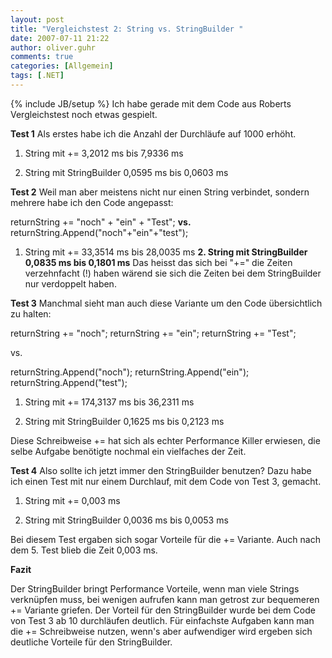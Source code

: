 ```yaml
---
layout: post
title: "Vergleichstest 2: String vs. StringBuilder "
date: 2007-07-11 21:22
author: oliver.guhr
comments: true
categories: [Allgemein]
tags: [.NET]
---
```

{% include JB/setup %}
Ich habe gerade mit dem Code aus Roberts Vergleichstest noch etwas gespielt.

<strong>Test 1</strong>
Als erstes habe ich die Anzahl der Durchläufe auf 1000 erhöht.

1. String mit +=
3,2012 ms bis 7,9336 ms

2. String mit StringBuilder
0,0595 ms bis 0,0603 ms

<strong>Test 2</strong>
Weil man aber meistens nicht nur einen String verbindet, sondern mehrere habe ich den Code angepasst:

returnString += "noch" + "ein" + "Test"; <strong>vs.</strong> returnString.Append("noch"+"ein"+"test");
1. String mit +=
33,3514 ms bis 28,0035 ms
<strong>2. String mit StringBuilder
0,0835 ms bis 0,1801 ms</strong>
Das heisst das sich bei "+=" die Zeiten verzehnfacht (!) haben wärend sie sich die Zeiten bei dem StringBuilder nur verdoppelt haben.

<strong>Test 3</strong>
Manchmal sieht man auch diese Variante um den Code übersichtlich zu halten:

returnString += "noch";
returnString += "ein";
returnString += "Test";

vs.

returnString.Append("noch");
returnString.Append("ein");
returnString.Append("test");


1. String mit +=
174,3137 ms bis 36,2311 ms

2. String mit StringBuilder
0,1625 ms bis 0,2123 ms

Diese Schreibweise += hat sich als echter Performance Killer erwiesen, die selbe Aufgabe benötigte nochmal ein vielfaches der Zeit.

<strong>Test 4</strong>
Also sollte ich jetzt immer den StringBuilder benutzen? Dazu habe ich einen Test mit nur einem Durchlauf, mit dem Code von Test 3, gemacht.

1. String mit +=
0,003 ms

2. String mit StringBuilder
0,0036 ms bis 0,0053 ms

Bei diesem Test ergaben sich sogar Vorteile für die += Variante. Auch nach dem 5. Test blieb die Zeit 0,003 ms.

<strong>Fazit</strong>

Der StringBuilder bringt Performance Vorteile, wenn man viele Strings verknüpfen muss, bei wenigen aufrufen kann man getrost zur bequemeren += Variante griefen. Der Vorteil für den StringBuilder wurde bei dem Code von Test 3 ab 10 durchläufen deutlich.
Für einfachste Aufgaben kann man die += Schreibweise nutzen, wenn's aber aufwendiger wird ergeben sich deutliche Vorteile für den StringBuilder.
